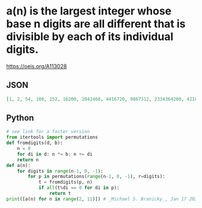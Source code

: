 # a\(n\) is the largest integer whose base n digits are all different that is divisible by each of its individual digits\.
https://oeis.org/A113028
## JSON
```JSON
[1, 2, 54, 108, 152, 16200, 2042460, 4416720, 9867312, 2334364200, 421877610, 1779700673520, 4025593863720, 8605596007008, 1147797065081426760, 2851241701975626960, 6723295828605676320, 5463472083393768444000, 32677216797923569872, 29966837620559153371200]
```
## Python
```Python
# see link for a faster version
from itertools import permutations
def fromdigits(d, b):
    n = 0
    for di in d: n *= b; n += di
    return n
def a(n):
    for digits in range(n-1, 0, -1):
        for p in permutations(range(n-1, 0, -1), r=digits):
            t = fromdigits(p, n)
            if all(t%di == 0 for di in p):
                return t
print([a(n) for n in range(2, 11)]) # _Michael S. Branicky_, Jan 17 2022
```
